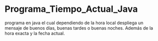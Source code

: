 # Programa_Tiempo_Actual_Java
 programa en java el cual dependiendo de la hora local despliega un mensaje de buenos días, buenas tardes o buenas noches. Además de la hora exacta y la fecha actual.
